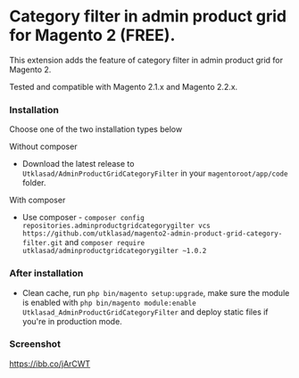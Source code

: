 # Category filter in admin product grid for Magento 2 (FREE).
This extension adds the feature of category filter in admin product grid for Magento 2.

Tested and compatible with Magento 2.1.x and Magento 2.2.x.

### Installation
Choose one of the two installation types below

Without composer
* Download the latest release to `Utklasad/AdminProductGridCategoryFilter` in your `magentoroot/app/code` folder.

With composer
* Use composer - `composer config repositories.adminproductgridcategorygilter vcs https://github.com/utklasad/magento2-admin-product-grid-category-filter.git` and `composer require utklasad/adminproductgridcategorygilter ~1.0.2`

### After installation
* Clean cache, run `php bin/magento setup:upgrade`, make sure the module is enabled with `php bin/magento module:enable Utklasad_AdminProductGridCategoryFilter` and deploy static files if you're in production mode.

### Screenshot
https://ibb.co/jArCWT